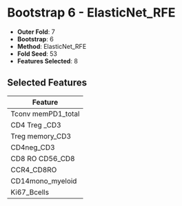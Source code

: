 # Bootstrap 6 - ElasticNet_RFE

- **Outer Fold**: 7
- **Bootstrap**: 6
- **Method**: ElasticNet_RFE
- **Fold Seed**: 53
- **Features Selected**: 8

## Selected Features

| Feature |
|---------|
| Tconv memPD1_total |
| CD4 Treg _CD3 |
| Treg memory_CD3 |
| CD4neg_CD3 |
| CD8 RO CD56_CD8 |
| CCR4_CD8RO |
| CD14mono_myeloid |
| Ki67_Bcells |
